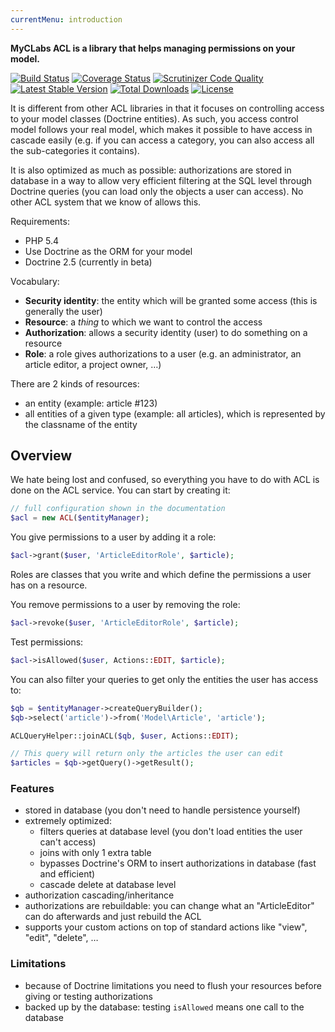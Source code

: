 ```yaml
---
currentMenu: introduction
---
```


**MyCLabs ACL is a library that helps managing permissions on your model.**

[![Build Status](https://travis-ci.org/myclabs/ACL.png?branch=master)](https://travis-ci.org/myclabs/ACL)
[![Coverage Status](https://coveralls.io/repos/myclabs/ACL/badge.png)](https://coveralls.io/r/myclabs/ACL)
[![Scrutinizer Code Quality](https://scrutinizer-ci.com/g/myclabs/ACL/badges/quality-score.png?s=2997ec4cb570c1cfef520d541daac853527d173e)](https://scrutinizer-ci.com/g/myclabs/ACL/)
[![Latest Stable Version](https://poser.pugx.org/myclabs/acl/v/stable.png)](https://packagist.org/packages/myclabs/acl)
[![Total Downloads](https://poser.pugx.org/myclabs/acl/downloads.png)](https://packagist.org/packages/myclabs/acl)
[![License](https://poser.pugx.org/myclabs/acl/license.png)](https://packagist.org/packages/myclabs/acl)

It is different from other ACL libraries in that it focuses on controlling access to your model classes
(Doctrine entities). As such, you access control model follows your real model, which makes it possible
to have access in cascade easily (e.g. if you can access a category, you can also access all
the sub-categories it contains).

It is also optimized as much as possible: authorizations are stored in database in a way to
allow very efficient filtering at the SQL level through Doctrine queries
(you can load only the objects a user can access). No other ACL system that we know of allows this.

Requirements:

- PHP 5.4
- Use Doctrine as the ORM for your model
- Doctrine 2.5 (currently in beta)

Vocabulary:

- **Security identity**: the entity which will be granted some access (this is generally the user)
- **Resource**: a *thing* to which we want to control the access
- **Authorization**: allows a security identity (user) to do something on a resource
- **Role**: a role gives authorizations to a user (e.g. an administrator, an article editor, a project owner, …)

There are 2 kinds of resources:

- an entity (example: article #123)
- all entities of a given type (example: all articles), which is represented by the classname of the entity

## Overview

We hate being lost and confused, so everything you have to do with ACL is done on the ACL service.
You can start by creating it:

```php
// full configuration shown in the documentation
$acl = new ACL($entityManager);
```

You give permissions to a user by adding it a role:

```php
$acl->grant($user, 'ArticleEditorRole', $article);
```

Roles are classes that you write and which define the permissions a user has on a resource.

You remove permissions to a user by removing the role:

```php
$acl->revoke($user, 'ArticleEditorRole', $article);
```

Test permissions:

```php
$acl->isAllowed($user, Actions::EDIT, $article);
```

You can also filter your queries to get only the entities the user has access to:

```php
$qb = $entityManager->createQueryBuilder();
$qb->select('article')->from('Model\Article', 'article');

ACLQueryHelper::joinACL($qb, $user, Actions::EDIT);

// This query will return only the articles the user can edit
$articles = $qb->getQuery()->getResult();
```

### Features

- stored in database (you don't need to handle persistence yourself)
- extremely optimized:
  - filters queries at database level (you don't load entities the user can't access)
  - joins with only 1 extra table
  - bypasses Doctrine's ORM to insert authorizations in database (fast and efficient)
  - cascade delete at database level
- authorization cascading/inheritance
- authorizations are rebuildable: you can change what an "ArticleEditor" can do afterwards and just rebuild the ACL
- supports your custom actions on top of standard actions like "view", "edit", "delete", …

### Limitations

- because of Doctrine limitations you need to flush your resources before giving or testing authorizations
- backed up by the database: testing `isAllowed` means one call to the database
